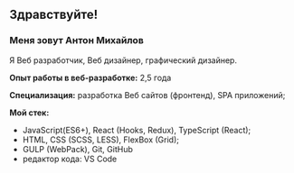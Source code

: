 
## Здравствуйте!

### Меня зовут Антон Михайлов
Я Веб разработчик, Веб дизайнер, графический дизайнер.

__Опыт работы в веб-разработке:__ 
2,5 года

__Специализация:__ 
разработка Веб сайтов (фронтенд), SPA приложений;

__Мой стек:__ 
- JavaScript(ES6+), React (Hooks, Redux), TypeScript (React);
- HTML, CSS (SCSS, LESS), FlexBox (Grid);
- GULP (WebPack), Git, GitHub
- редактор кода: VS Code

